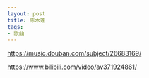 ```yaml
---
layout: post
title: 陈木莲
tags: 
- 歌曲
---
```


https://music.douban.com/subject/26683169/

https://www.bilibili.com/video/av371924861/